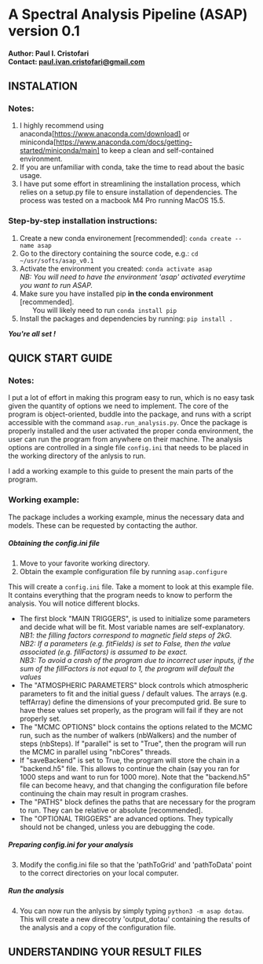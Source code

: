 # A Spectral Analysis Pipeline (ASAP) version 0.1
#### Author: Paul I. Cristofari <br/> Contact: paul.ivan.cristofari@gmail.com

## INSTALATION

### Notes:
1. I highly recommend using anaconda[https://www.anaconda.com/download] or miniconda[https://www.anaconda.com/docs/getting-started/miniconda/main] to keep a clean and self-contained environment. <br/>
2. If you are unfamiliar with conda, take the time to read about the basic usage. <br/>
3. I have put some effort in streamlining the installation process, which relies on a setup.py file to ensure installation of dependencies. The process was tested on a macbook M4 Pro running MacOS 15.5. <br/>

### Step-by-step installation instructions:
1. Create a new conda environement [recommended]: `conda create --name asap` <br/>
2. Go to the directory containing the source code, e.g.: `cd ~/usr/softs/asap_v0.1` <br/>
3. Activate the environment you created: `conda activate asap` <br/>
*NB: You will need to have the environment 'asap' activated everytime you want to run ASAP.* <br/>
4. Make sure you have installed pip **in the conda environment** [recommended].  <br/>  &emsp;&nbsp;&nbsp; You will likely need to run `conda install pip` <br/>
5. Install the packages and dependencies by running: `pip install .` <br/>

***You're all set !***  

## QUICK START GUIDE

### Notes:
I put a lot of effort in making this program easy to run, which is no easy task given the quantity of options we need to implement. The core of the program is object-oriented, buddle into the package, and runs with a script accessible with the command `asap.run_analysis.py`. Once the package is properly installed and the user activated the proper conda environment, the user can run the program from anywhere on their machine. The analysis options are controlled in a single file `config.ini` that needs to be placed in the working directory of the anlysis to run.

I add a working example to this guide to present the main parts of the program.

### Working example:
The package includes a working example, minus the necessary data and models. These can be requested by contacting the author.

##### Obtaining the config.ini file
1.  Move to your favorite working directory. <br/>
2. Obtain the example configuration file by running `asap.configure` <br/>

This will create a `config.ini` file. Take a moment to look at this example file. It contains everything that the program needs to know to perform the analysis. You will notice different blocks. 
- The first block "MAIN TRIGGERS", is used to initialize some parameters and decide what will be fit. Most variable names are self-explanatory.  <br/>
*NB1: the filling factors correspond to magnetic field steps of 2kG.*  <br/>
*NB2: If a parameters (e.g. fitFields) is set to False, then the value associated (e.g. fillFactors) is assumed to be exact.* <br/>
*NB3: To avoid a crash of the program due to incorrect user inputs, if the sum of the fillFactors is not equal to 1, the program will default the values*
- The "ATMOSPHERIC PARAMETERS" block controls which atmospheric parameters to fit and the initial guess / default values. The arrays (e.g. teffArray) define the dimensions of your precomputed grid. Be sure to have these values set properly, as the program will fail if they are not properly set.
- The "MCMC OPTIONS" block contains the options related to the MCMC run, such as the number of walkers (nbWalkers) and the number of steps (nbSteps). If "parallel" is set to "True", then the program will run the MCMC in parallel using "nbCores" threads.
- If "saveBackend" is set to True, the program will store the chain in a "backend.h5" file. This allows to continue the chain (say you ran for 1000 steps and want to run for 1000 more). Note that the "backend.h5" file can become heavy, and that changing the configuration file before continuing the chain may result in program crashes.
- The "PATHS" block defines the paths that are necessary for the program to run. They can be relative or absolute [recommended].
- The "OPTIONAL TRIGGERS" are advanced options. They typically should not be changed, unless you are debugging the code.

##### Preparing config.ini for your analysis
3. Modify the config.ini file so that the 'pathToGrid' and 'pathToData' point to the correct directories on your local computer. 

##### Run the analysis
4. You can now run the anlysis by simply typing `python3 -m asap dotau`. This will create a new direcotry 'output_dotau' containing the results of the analysis and a copy of the configuration file.

## UNDERSTANDING YOUR RESULT FILES